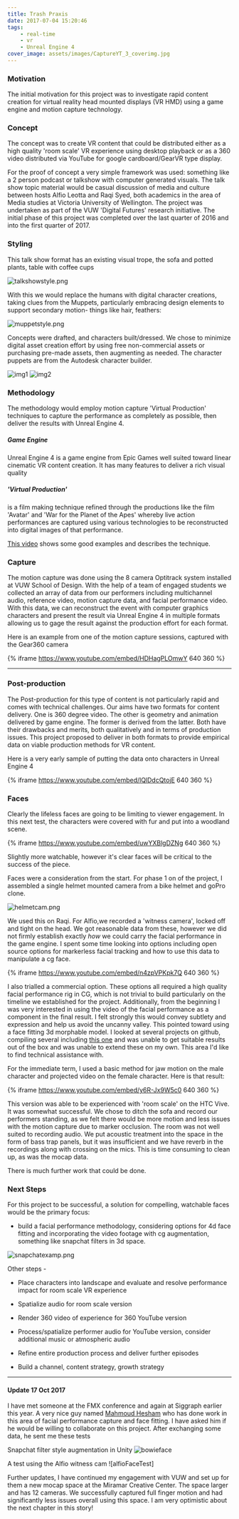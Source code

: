 ```yaml
---
title: Trash Praxis
date: 2017-07-04 15:20:46
tags: 
	- real-time
	- vr
	- Unreal Engine 4
cover_image: assets/images/CaptureYT_3_coverimg.jpg
---
```


### Motivation
The initial motivation for this project was to investigate rapid content creation for virtual reality head mounted displays (VR HMD) using a game engine and motion capture technology.  

### Concept
The concept was to create VR content that could be distributed either as a high quality 'room scale' VR experience using desktop playback or as a 360 video distributed via YouTube for google cardboard/GearVR type display.  

For the proof of concept a very simple framework was used: something like a 2 person podcast or talkshow with computer generated visuals.  The talk show topic material would be casual discussion of media and culture between hosts Alfio Leotta and Raqi Syed, both academics in the area of Media studies at Victoria University of Wellington.  The project was undertaken as part of the VUW 'Digital Futures' research initiative.  The initial phase of this project was completed over the last quarter of 2016 and into the first quarter of 2017.

### Styling 
This talk show format has an existing visual trope, the sofa and potted plants, table with coffee cups

![talkshowstyle.png](talkshowstyle.png)

With this we would replace the humans with digital character creations, taking clues from the Muppets, particularly embracing design elements to support secondary motion- things like hair, feathers:

![muppetstyle.png](muppetstyle.png)

Concepts were drafted, and characters built/dressed.  We chose to minimize digital asset creation effort by using free non-commercial assets or purchasing pre-made assets, then augmenting as needed.  The character puppets are from the Autodesk character builder.  

![img1](costumeWip3.gif) ![img2](scWip.gif)

### Methodology
The methodology would employ motion capture 'Virtual Production' techniques to capture the performance as completely as possible, then deliver the results with Unreal Engine 4.

##### Game Engine
Unreal Engine 4 is a game engine from Epic Games well suited toward linear cinematic VR content creation.  It has many features to deliver a rich visual quality

##### 'Virtual Production' 
is a film making technique refined through the productions like the film 'Avatar' and 'War for the Planet of the Apes' whereby live action performances are captured using various technologies to be reconstructed into digital images of that performance.  

[This video](https://www.youtube.com/watch?v=ZnrKKjaVxCA) shows some good examples and describes the technique. 

### Capture
The motion capture was done using the 8 camera Optitrack system installed at VUW School of Design.
With the help of a team of engaged students we  collected an array of data from our performers including multichannel audio, reference video, motion capture data, and facial performance video.  With this data, we can reconstruct the event with computer graphics characters and present the result via Unreal Engine 4 in multiple formats allowing us to gage the result against the production effort for each format. 

Here is an example from one of the motion capture sessions, captured with the Gear360 camera

{% iframe https://www.youtube.com/embed/HDHagPLOmwY 640 360 %}

____

### Post-production
The Post-production for this type of content is not particularly rapid and comes with technical challenges. Our aims have two formats for content delivery.  One is 360 degree video.  The other is geometry and animation delivered by game engine.  The former is derived from the latter.  Both have their drawbacks and merits, both qualitatively and in terms of production issues. This project proposed to deliver in both formats to provide empirical data on viable production methods for VR content. 

Here is a very early sample of putting the data onto characters in Unreal Engine 4

{% iframe https://www.youtube.com/embed/lQlDdcQtojE 640 360 %}

### Faces
Clearly the lifeless faces are going to be limiting to viewer engagement.  In this next test, the characters were covered with fur and put into a woodland scene.

{% iframe https://www.youtube.com/embed/uwYXBlgDZNg 640 360 %}


Slightly more watchable, however it's clear faces will be critical to the success of the piece.

Faces were a consideration from the start.  For phase 1 on of the project, I assembled a single helmet mounted camera from a bike helmet and goPro clone. 

![helmetcam.png](helmetcam.png)

We used this on Raqi.  For Alfio,we recorded a 'witness camera', locked off and tight on the head. We got reasonable data from these, however we did not firmly establish exactly _how_ we could carry the facial performance in the game engine.  I spent some time looking into options including open source options for markerless facial tracking and how to use this data to manipulate a cg face.

{% iframe https://www.youtube.com/embed/n4zpVPKpk7Q 640 360 %}


I also trialled a commercial option.  These options all required a high quality facial performance rig in CG, which is not trivial to build particularly on the timeline we established for the project.  Additionally, from the beginning I was very interested in using the video of the facial performance as a component in the final result.  I felt strongly this would convey subtlety and expression and help us avoid the uncanny valley.  This pointed toward using a face fitting 3d morphable model.  I looked at several projects on github, compiling several including [this one](https://github.com/patrikhuber/4dface) and was unable to get suitable results out of the box and was unable to extend these on my own.  This area I'd like to find technical assistance with.

For the immediate term, I used a basic method for jaw motion on the male character and projected video on the female character.  Here is that result:

{% iframe https://www.youtube.com/embed/y6R-Jx9W5c0 640 360 %}

This version was able to be experienced with 'room scale' on the HTC Vive.  It was somewhat successful.  We chose to ditch the sofa and record our performers standing, as we felt there would be more motion and less issues with the motion capture due to marker occlusion.  The room was not well suited to recording audio.  We put acoustic treatment into the space in the form of bass trap panels, but it was insufficient and we have reverb in the recordings along with crossing on the mics.  This is time consuming to clean up, as was the mocap data.

There is much further work that could be done.

### Next Steps
For this project to be successful, a solution for compelling, watchable faces would be the primary focus:
* build a facial performance methodology, considering options for 4d face fitting and incorporating the video footage with cg augmentation, something like snapchat filters in 3d space.

![snapchatexamp.png](snapchatexamp.png)
 
Other steps - 

* Place characters into landscape and evaluate and resolve performance impact for room scale VR experience 
 
* Spatialize audio for room scale version
 
* Render 360 video of experience for 360 YouTube version
 
* Process/spatialize performer audio for YouTube version, consider additional music or atmospheric audio 
 
* Refine entire production process and deliver further episodes

* Build a channel, content strategy, growth strategy


____

#### Update 17 Oct 2017

I have met someone at the FMX conference and again at Siggraph earlier this year.  A very nice guy named [Mahmoud Hesham](http://www.mahmoudhesham.net/) who has done work in this area of facial performance capture and face fitting.  I have asked him if he would be willing to collaborate on this project.  After exchanging some data, he sent me these tests

Snapchat filter style augmentation in Unity
![bowieface](bowie.gif)

A test using the Alfio witness cam
![alfioFaceTest]

Further updates, I have continued my engagement with VUW and set up for them a new mocap space at the Miramar Creative Center.  The space larger and has 12 cameras.  We successfully captured full finger motion and had significantly less issues overall using this space. I am very optimistic about the next chapter in this story!